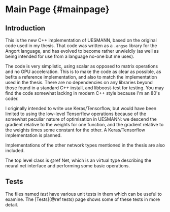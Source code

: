 Main Page   {#mainpage}
=========

## Introduction

This is the new C++ implementation of UESMANN, based on the original
code used in my thesis. That code was written as a ```.angso```
library for the Angort language, and has evolved to become
rather unwieldly (as well as being intended for use from a language
no-one but me uses).

The code is very simplistic, using scalar as opposed to matrix operations
and no GPU acceleration. This is to make the code as clear as possible,
as befits a reference implementation, and also to match the implementation
used in the thesis. There are no dependencies on any libraries beyond
those found in a standard C++ install, and libboost-test for testing.
You may find the code somewhat lacking in modern C++ style because I'm
an 80's coder.

I originally intended to write use Keras/Tensorflow,
but would have been limited to using the low-level Tensorflow operations
because of the somewhat peculiar nature of optimisation in UESMANN:
we descend the gradient relative to the weights for one function,
and the gradient relative to the weights times some constant for the other.
A Keras/Tensorflow implementation is planned.

Implementations of the other network types mentioned in the thesis
are also included.

The top level class is @ref Net, which is an virtual type describing the neural net interface
and performing some basic operations. 

## Tests

The files named *test* have various unit tests in them which can be useful to 
examine. The [Tests](@ref tests) page shows some of these tests in more detail.


